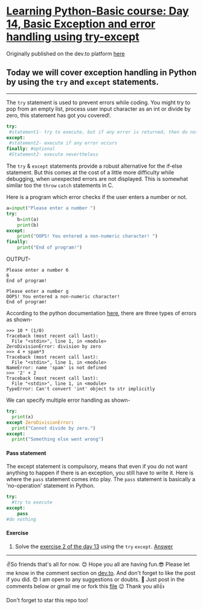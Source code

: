 # [Learning Python-Basic course: Day 14, Basic Exception and error handling using try-except](https://dev.to/aatmaj/learning-python-basic-course-day-14-basic-exception-and-error-handling-using-try-except-5f38)


Originally published on the dev.to platform [here](https://dev.to/aatmaj/learning-python-basic-course-day-14-basic-exception-and-error-handling-using-try-except-5f38)

Today we will cover exception handling in Python by using the `try` and `except` statements.
---
___

The `try` statement is used to prevent errors while coding. You might try to pop from an empty list, process user input character as an int or divide by zero, this statement has got you covered!.
```python
try:
 #statement1- try to execute, but if any error is returned, then do not execute
except:
 #statement2- execute if any error occurs
finally: #optional
 #Statement2- execute nevertheless
```

The `try` & `except` statements provide a robust alternative for the if-else statement. But this comes at the cost of a little more difficulty while debugging, when unexpected errors are not displayed. This is somewhat similar too the `throw` `catch` statements in C.

Here is a program which error checks if the user enters a number or not.
```python
a=input("Please enter a number ")
try:
    b=int(a)
    print(b)
except:
    print("OOPS! You entered a non-numeric character! ")
finally:
    print("End of program!")
```
OUTPUT-
```
Please enter a number 6
6
End of program!
```
```
Please enter a number g
OOPS! You entered a non-numeric character! 
End of program!
```

According to the python documentation [here](https://docs.python.org/3/tutorial/errors.html), there are three types of errors as shown-
```
>>> 10 * (1/0)
Traceback (most recent call last):
  File "<stdin>", line 1, in <module>
ZeroDivisionError: division by zero
>>> 4 + spam*3
Traceback (most recent call last):
  File "<stdin>", line 1, in <module>
NameError: name 'spam' is not defined
>>> '2' + 2
Traceback (most recent call last):
  File "<stdin>", line 1, in <module>
TypeError: Can't convert 'int' object to str implicitly
```

We can specify multiple error handling as shown-
```python
try:
  print(x)
except ZeroDivisionError:
  print("Cannot divide by zero.")
except:
  print("Something else went wrong")
```

#### Pass statement
The except statement is compulsory, means that even if you do not want anything to happen if there is an exception, you still have to write it. Here is where the `pass` statement comes into play. The `pass` statement is basically a 'no-operation' statement in Python.
```python
try:
  #try to execute
except:
    pass
#do nothing
```

#### Exercise

1) Solve the [exercise 2 of the day 13](https://dev.to/aatmaj/learning-python-basic-course-day-13-summary-of-the-week-and-stack-implementation-1b56) using the `try` `except`. [Answer](https://github.com/Aatmaj-Zephyr/Learning-Python/blob/60564a084135d6b25177c33a6e35a5b428b0f54e/Basic/Day%2014/Exercise%20solutions/Exercise%201.py)

____
✌️So friends that's all for now. 😊 Hope you all are having fun.😎 Please let me know in the comment section on [dev.to](https://dev.to/aatmaj/learning-python-basic-course-day-14-basic-exception-and-error-handling-using-try-except-5f38). And don't forget to like the post if you did. 😍
I am open to any suggestions or doubts. 🤠 Just post in the comments below or gmail me or fork this [file](https://github.com/Aatmaj-Zephyr/Learning-Python/blob/main/Basic/Doubts/Doubts.md) 😉
Thank you all👍

Don't forget to star this repo too!

